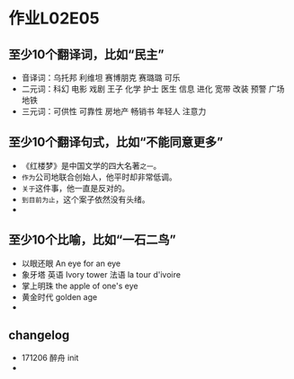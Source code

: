 # 作业L02E05

## 至少10个翻译词，比如“民主”
- 音译词：乌托邦 利维坦 赛博朋克 赛璐璐 可乐
- 二元词：科幻 电影 戏剧 王子 化学 护士 医生 信息 进化 宽带 改装 预警 广场 地铁
- 三元词：可供性 可靠性 房地产 畅销书 年轻人 注意力



## 至少10个翻译句式，比如“不能同意更多”
- 《红楼梦》是中国文学的四大名著`之一`。
- `作为`公司地联合创始人，他平时却非常低调。
- `关于`这件事，他一直是反对的。
- `到目前为止`，这个案子依然没有头绪。
-



## 至少10个比喻，比如“一石二鸟”
- 以眼还眼 An eye for an eye
- 象牙塔 英语 Ivory tower 法语 la tour d'ivoire
- 掌上明珠 the apple of one's eye
- 黄金时代 golden age
-




## changelog
- 171206 醉舟 init
-  
